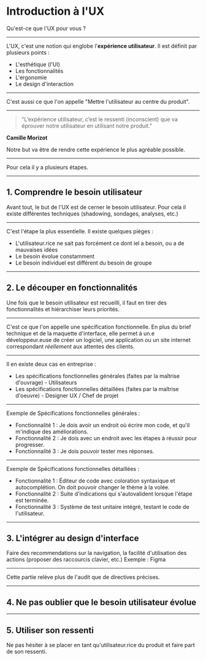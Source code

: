 # Introduction à l'UX

Qu'est-ce que l'UX pour vous ?


***


L'UX, c'est une notion qui englobe l'__expérience utilisateur__. Il est définit par plusieurs points : 
- L'esthétique (l'UI)
- Les fonctionnalités
- L'ergonomie
- Le design d'interaction


***


C'est aussi ce que l'on appelle "Mettre l'utilisateur au centre du produit".


***


> "L’expérience utilisateur, c’est le ressenti (inconscient) que va éprouver notre utilisateur en utilisant notre produit."

__Camille Morizot__

Notre but va être de rendre cette expérience le plus agréable possible.


***


Pour cela il y a plusieurs étapes.



---



## 1. Comprendre le besoin utilisateur

Avant tout, le but de l'UX est de cerner le besoin utilisateur.
Pour cela il existe différentes techniques (shadowing, sondages, analyses, etc.)


***


C'est l'étape la plus essentielle. Il existe quelques pièges : 
- L'utilisateur.rice ne sait pas forcément ce dont iel a besoin, ou a de mauvaises idées
- Le besoin évolue constamment
- Le besoin individuel est différent du besoin de groupe



---



## 2. Le découper en fonctionnalités

Une fois que le besoin utilisateur est recueilli, il faut en tirer des fonctionnalités et hiérarchiser leurs priorités.


***


C'est ce que l'on appelle une spécification fonctionnelle. En plus du brief technique et de la maquette d'interface, elle permet à un.e développeur.euse de créer un logiciel, une application ou un site internet correspondant _réellement_ aux attentes des clients.


***


Il en existe deux cas en entreprise : 
- Les spécifications fonctionnelles générales (faites par la maîtrise d'ouvrage) - Utilisateurs
- Les spécifications fonctionnelles détaillées (faites par la maîtrise d'oeuvre) - Designer UX / Chef de projet


***


Exemple de Spécifications fonctionnelles générales : 
- Fonctionnalité 1 : Je dois avoir un endroit où écrire mon code, et qu'il m'indique des améliorations.
- Fonctionnalité 2 : Je dois avec un endroit avec les étapes à réussir pour progresser.
- Fonctionnalité 3 : Je dois pouvoir tester mes réponses.


***


Exemple de Spécifications fonctionnelles détaillées : 
- Fonctionnalité 1 : Éditeur de code avec coloration syntaxique et autocomplétion. On doit pouvoir changer le thème à la volée.
- Fonctionnalité 2 : Suite d'indications qui s'autovalident lorsque l'étape est terminée.
- Fonctionnalité 3 : Système de test unitaire intégré, testant le code de l'utilisateur.



---



## 3. L'intégrer au design d'interface

Faire des recommendations sur la navigation, la facilité d'utilisation des actions (proposer des raccourcis clavier, etc.)
Exemple : Figma


***


Cette partie relève plus de l'audit que de directives précises.



---



## 4. Ne pas oublier que le besoin utilisateur évolue



---



## 5. Utiliser son ressenti

Ne pas hésiter à se placer en tant qu'utilisateur.rice du produit et faire part de son ressenti.
